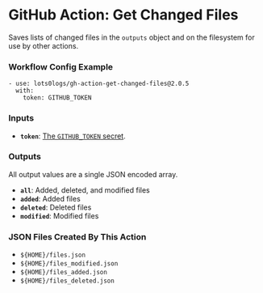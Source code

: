 # GitHub Action: Get Changed Files
Saves lists of changed files in the `outputs` object and on the filesystem for use by other actions.

### Workflow Config Example
```
- use: lots0logs/gh-action-get-changed-files@2.0.5
  with:
    token: GITHUB_TOKEN
```

### Inputs
* **`token`**: [The `GITHUB_TOKEN` secret](https://help.github.com/en/actions/configuring-and-managing-workflows/authenticating-with-the-github_token).

### Outputs
All output values are a single JSON encoded array.

* **`all`**: Added, deleted, and modified files
* **`added`**: Added files
* **`deleted`**: Deleted files
* **`modified`**: Modified files

### JSON Files Created By This Action

* `${HOME}/files.json`
* `${HOME}/files_modified.json`
* `${HOME}/files_added.json`
* `${HOME}/files_deleted.json`
